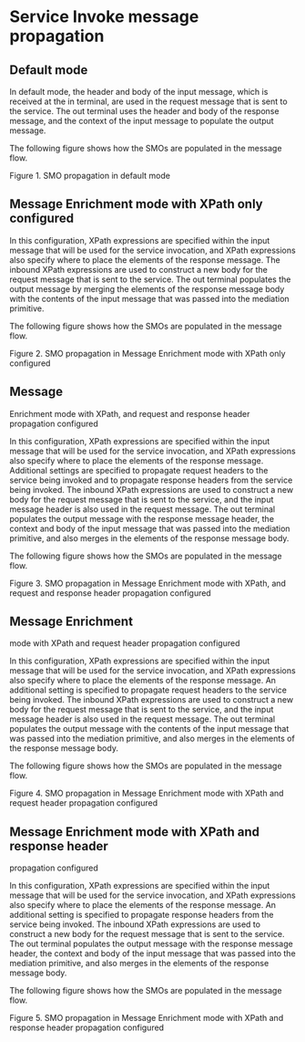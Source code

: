 # Service Invoke message propagation

## Default mode

In
default mode, the header
and body of the input message, which is received at the in terminal,
are used in the request message that is sent to the service. The out terminal
uses the header and body of the response message, and the context
of the input message to populate the output message.

The following
figure shows how the SMOs are populated in the message flow.

Figure 1. SMO propagation in default mode

<!-- image -->

## Message Enrichment mode with XPath only configured

In this configuration, XPath expressions are specified
within the input message that will be used for the service invocation,
and XPath expressions also specify where to place the elements of
the response message. The inbound XPath expressions are used to construct
a new body for the request message that is sent to the service. The out terminal
populates the output message by merging the elements of the response
message body with the contents of the input message that was passed
into the mediation primitive.

The following figure shows how
the SMOs are populated in the message flow.

Figure 2. SMO propagation in Message Enrichment mode with XPath only
configured

<!-- image -->

## Message
Enrichment mode with XPath, and request and
response header propagation configured

In
this configuration, XPath expressions are specified within the input
message that will be used for the service invocation, and XPath expressions
also specify where to place the elements of the response message.
Additional settings are specified to propagate request headers to
the service being invoked and to propagate response headers from the
service being invoked. The inbound XPath expressions are used to construct
a new body for the request message that is sent to the service, and
the input message header is also used in the request message. The out terminal
populates the output message with the response message header, the
context and body of the input message that was passed into the mediation
primitive, and also merges in the elements of the response message
body.

The following figure shows how the SMOs are populated
in the message flow.

Figure 3. SMO propagation
in Message Enrichment mode with XPath, and request and response header
propagation configured

<!-- image -->

## Message Enrichment
mode with XPath and request header
propagation configured

In this configuration,
XPath expressions are specified within the input message that will
be used for the service invocation, and XPath expressions also specify
where to place the elements of the response message. An additional
setting is specified to propagate request headers to the service being
invoked. The inbound XPath expressions are used to construct a new
body for the request message that is sent to the service, and the
input message header is also used in the request message. The out terminal
populates the output message with the contents of the input message
that was passed into the mediation primitive, and also merges in the
elements of the response message body.

The following figure
shows how the SMOs are populated in the message flow.

Figure 4. SMO propagation in Message Enrichment mode
with XPath and request header propagation configured

<!-- image -->

## Message Enrichment mode with XPath and response header
propagation configured

In this configuration,
XPath expressions are specified within the input message that will
be used for the service invocation, and XPath expressions also specify
where to place the elements of the response message. An additional
setting is specified to propagate response headers from the service
being invoked. The inbound XPath expressions are used to construct
a new body for the request message that is sent to the service. The out terminal
populates the output message with the response message header, the
context and body of the input message that was passed into the mediation
primitive, and also merges in the elements of the response message
body.

The following figure shows how the SMOs are populated
in the message flow.

Figure 5. SMO propagation
in Message Enrichment mode with XPath and response header propagation
configured

<!-- image -->